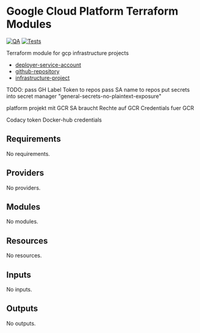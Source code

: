 # Google Cloud Platform Terraform Modules

[![QA](https://github.com/koenighotze/gcp-tf-modules/actions/workflows/qa.yml/badge.svg)](https://github.com/koenighotze/gcp-tf-modules/actions/workflows/qa.yml)
[![Tests](https://github.com/koenighotze/gcp-tf-modules/actions/workflows/tests.yml/badge.svg)](https://github.com/koenighotze/gcp-tf-modules/actions/workflows/tests.yml)

Terraform module for gcp infrastructure projects

*  [deployer-service-account](deployer-service-account/README.md)
*  [github-repository](github-repository/README.md)
*  [infrastructure-project](infrastructure-project/README.md)


TODO:
pass GH Label Token to repos
pass SA name to repos
put secrets into secret manager
"general-secrets-no-plaintext-exposure"

platform projekt mit GCR
SA braucht Rechte auf GCR
Credentials fuer GCR


Codacy token
Docker-hub credentials



<!-- BEGIN_TF_DOCS -->
## Requirements

No requirements.

## Providers

No providers.

## Modules

No modules.

## Resources

No resources.

## Inputs

No inputs.

## Outputs

No outputs.
<!-- END_TF_DOCS -->